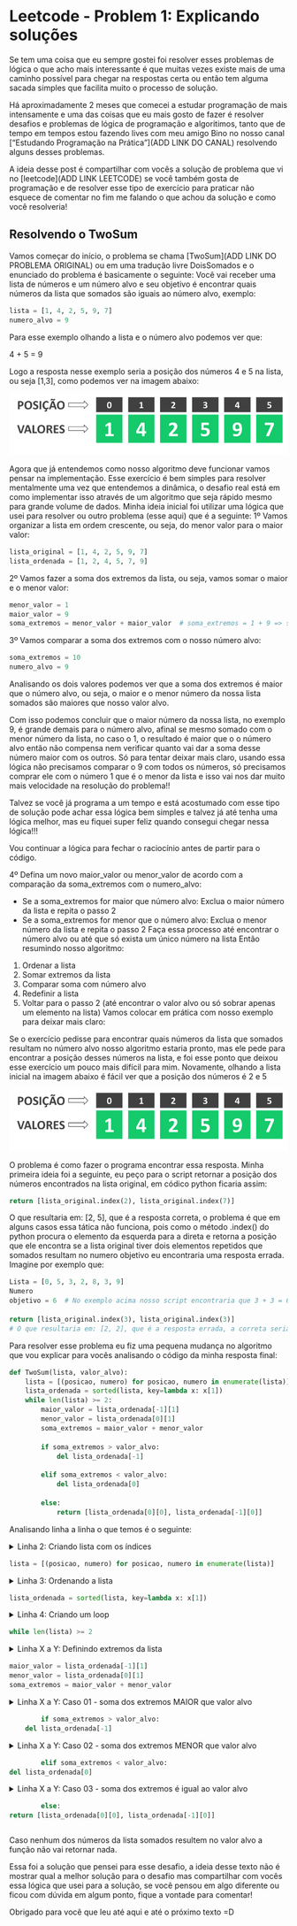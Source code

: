 # Leetcode - Problem 1: Explicando soluções

Se tem uma coisa que eu sempre gostei foi resolver esses problemas de lógica o que acho mais interessante é que muitas
vezes existe mais de uma caminho possível para chegar na respostas certa ou então tem alguma sacada simples que
facilita muito o processo de solução.

Há aproximadamente 2 meses que comecei a estudar programação de mais intensamente e uma das coisas que eu mais gosto
de fazer é resolver desafios e problemas de lógica de programação e algoritimos, tanto que de tempo em tempos estou
fazendo lives com meu amigo Bino no nosso canal [“Estudando Programação na Prática”](ADD LINK DO CANAL) resolvendo
alguns desses problemas.

A ideia desse post é compartilhar com vocês a solução de problema que vi no [leetcode](ADD LINK LEETCODE) se você também
gosta de programação e de resolver esse tipo de exercício para praticar não esquece de comentar no fim me falando o que
achou da solução e como você resolveria!

## Resolvendo o TwoSum

Vamos começar do início, o problema se chama [TwoSum](ADD LINK DO PROBLEMA ORIGINAL) ou em uma tradução livre
DoisSomados e o enunciado do problema é basicamente o seguinte:
Você vai receber uma lista de números e um número alvo e seu objetivo é encontrar quais números da lista que somados são
iguais ao número alvo, exemplo:

```python
lista = [1, 4, 2, 5, 9, 7]
numero_alvo = 9
```

Para esse exemplo olhando a lista e o número alvo podemos ver que:

4 + 5 = 9

Logo a resposta nesse exemplo seria a posição dos números 4 e 5 na lista, ou seja [1,3], como podemos ver na imagem
abaixo:

![img_1.png](images/img1-posicao-e-valores.png)

Agora que já entendemos como nosso algoritmo deve funcionar vamos pensar na implementação. Esse exercício é bem simples
para resolver mentalmente uma vez que entendemos a dinâmica, o desafio real está em como implementar isso através de um
algoritmo que seja rápido mesmo para grande volume de dados. Minha ideia inicial foi utilizar uma lógica que usei para
resolver ou outro problema (esse aqui) que é a seguinte:
1º Vamos organizar a lista em ordem crescente, ou seja, do menor valor para o maior valor:

```python
lista_original = [1, 4, 2, 5, 9, 7]
lista_ordenada = [1, 2, 4, 5, 7, 9]
```

2º Vamos fazer a soma dos extremos da lista, ou seja, vamos somar o maior e o menor valor:

```python
menor_valor = 1
maior_valor = 9
soma_extremos = menor_valor + maior_valor  # soma_extremos = 1 + 9 => soma_extremos = 10
```

3º Vamos comparar a soma dos extremos com o nosso número alvo:

```python
soma_extremos = 10
numero_alvo = 9
```

Analisando os dois valores podemos ver que a soma dos extremos é maior que o número alvo, ou seja, o maior e o menor
número da nossa lista somados são maiores que nosso valor alvo.

Com isso podemos concluir que o maior número da nossa lista, no exemplo 9, é grande demais para o número alvo, afinal se
mesmo somado com o menor número da lista, no caso o 1, o resultado é maior que o o número alvo então não compensa nem
verificar quanto vai dar a soma desse número maior com os outros. Só para tentar deixar mais claro, usando essa lógica
não precisamos comparar o 9 com todos os números, só precisamos comprar ele com o número 1 que é o menor da lista e isso
vai nos dar muito mais velocidade na resolução do problema!!

Talvez se você já programa a um tempo e está acostumado com esse tipo de solução pode achar essa lógica bem simples e
talvez já até tenha uma lógica melhor, mas eu fiquei super feliz quando consegui chegar nessa lógica!!!

Vou continuar a lógica para fechar o raciocínio antes de partir para o código.

4º Defina um novo maior_valor ou menor_valor de acordo com a comparação da soma_extremos com o numero_alvo:

- Se a soma_extremos for maior que número alvo: Exclua o maior número da lista e repita o passo 2
- Se a soma_extremos for menor que o número alvo: Exclua o menor número da lista e repita o passo 2 Faça essa processo
  até encontrar o número alvo ou até que só exista um único número na lista Então resumindo nosso algoritmo:

1. Ordenar a lista
2. Somar extremos da lista
3. Comparar soma com número alvo
4. Redefinir a lista
5. Voltar para o passo 2 (até encontrar o valor alvo ou só sobrar apenas um elemento na lista)
   Vamos colocar em prática com nosso exemplo para deixar mais claro:

Se o exercício pedisse para encontrar quais números da lista que somados resultam no número alvo nosso algoritmo estaria
pronto, mas ele pede para encontrar a posição desses números na lista, e foi esse ponto que deixou esse exercício um
pouco mais difícil para mim. Novamente, olhando a lista inicial na imagem abaixo é fácil ver que a posição dos números é
2 e 5

![img_1.png](images/img1-posicao-e-valores.png)

O problema é como fazer o programa encontrar essa resposta. Minha primeira ideia foi a seguinte, eu peço para o script
retornar a posição dos números encontrados na lista original, em códico python ficaria assim:

```python
return [lista_original.index(2), lista_original.index(7)]
```

O que resultaria em: [2, 5], que é a resposta correta, o problema é que em alguns casos essa tática não funciona, pois
como o método .index() do python procura o elemento da esquerda para a direta e retorna a posição que ele encontra se a
lista original tiver dois elementos repetidos que somados resultam no numero objetivo eu encontraria uma resposta
errada. Imagine por exemplo que:

```python
Lista = [0, 5, 3, 2, 8, 3, 9]
Numero
objetivo = 6  # No exemplo acima nosso script encontraria que 3 + 3 = 6 ou seja ele retornaria o seguinte:

return [lista_original.index(3), lista_original.index(3)]
# O que resultaria em: [2, 2], que é a resposta errada, a correta seria [2, 5].
```

Para resolver esse problema eu fiz uma pequena mudança no algoritmo que vou explicar para vocês analisando o código da
minha resposta final:

```python
def TwoSum(lista, valor_alvo):
    lista = [(posicao, numero) for posicao, numero in enumerate(lista)]
    lista_ordenada = sorted(lista, key=lambda x: x[1])
    while len(lista) >= 2:
        maior_valor = lista_ordenada[-1][1]
        menor_valor = lista_ordenada[0][1]
        soma_extremos = maior_valor + menor_valor

        if soma_extremos > valor_alvo:
            del lista_ordenada[-1]

        elif soma_extremos < valor_alvo:
            del lista_ordenada[0]

        else:
            return [lista_ordenada[0][0], lista_ordenada[-1][0]]
```

Analisando linha a linha o que temos é o seguinte:
<details>
<summary> Linha 2: Criando lista com os índices

```python
lista = [(posicao, numero) for posicao, numero in enumerate(lista)]
```

</summary>

Essa primeira linha criamos uma lista que salva cada um dos números da lista inicial e suas respectivas posições. Por
exemplo se fizermos o teste com a lista = [0,5,3,2,8,3,9] e o valor_alvo = 6 essa primeira linha nos daria o seguinte
resultado:

```python
lista = [(0, 0), (1, 5), (2, 3), (3, 2), (4, 8), (5, 3), (6, 9)]
```

</details>

<details>
<summary> Linha 3: Ordenando a lista

```python
lista_ordenada = sorted(lista, key=lambda x: x[1])
```

</summary>
Aqui ordenamos nossa lista considerando os valores da lista original, ou seja, antes da ordenação tinhamos:
`lista = [(0, 0), (1, 5), (2, 3), (3, 2), (4, 8), (5, 3), (6, 9)]`

Depois da ordenação ficamos com o seguinte resultado:
`lista_ordenada = [(0, 0), (3, 2), (2, 3), (5, 3), (1, 5), (4, 8), (6, 9)]`

</details>

<details>
<summary> Linha 4: Criando um loop 

```python
while len(lista) >= 2
```

</summary>
Aqui definimos um loop que vai acontecer enquanto houver mais que dois elementos na lista, a ideia é que a cada iteração
vamos excluir um elemento da lista, até que no final vamos ficar com uma das duas possibilidades:
1. Vamos encontrar uma soma de valores que resulta no valor procurado
2. Não vamos encontrar essa soma e vamos sair do loop
</details>

<details>
<summary> Linha X a Y: Definindo extremos da lista

```python
maior_valor = lista_ordenada[-1][1]
menor_valor = lista_ordenada[0][1]
soma_extremos = maior_valor + menor_valor
```

</summary>
Aqui definimos um loop que vai acontecer enquanto houver mais que dois elementos na lista, a ideia é que a cada iteração
vamos excluir um elemento da lista, até que no final vamos ficar com uma das duas possibilidades:
1. Vamos encontrar uma soma de valores que resulta no valor procurado
2. Não vamos encontrar essa soma e vamos sair do loop
</details>

<details>
<summary> Linha X a Y: Caso 01 - soma dos extremos MAIOR que valor alvo

```python
        if soma_extremos > valor_alvo:
    del lista_ordenada[-1]
```

</summary>
Caso a soma dos extremos da lista ordenada seja maior que o valor alvo, nos excluimos o último elemento da lista,
afinal se mesmo somado com o menor elemento da lista o resultado é maior que o valor alvo nem compensa analisar quanto 
vai dar a soma desse valor maior com os outros elementos da lista.
</details>

<details>
<summary> Linha X a Y: Caso 02 - soma dos extremos MENOR que valor alvo

```python
        elif soma_extremos < valor_alvo:
del lista_ordenada[0]
```

</summary>
Caso a soma dos extremos da lista ordenada seja menor que o valor alvo, nos excluimos o primeiro elemento da lista, a 
lógica aqui é a mesma que usamos no caso anterior, se o menor elemento da lista somado com o maior elemento da lista 
ainda assim resulta em um número menor que o valor alvo não compensa analisar esse menor elemento somado com nenhum dos 
outros elementos da lista. 
</details>

<details>
<summary> Linha X a Y: Caso 03 - soma dos extremos é igual ao valor alvo

```python
        else:
return [lista_ordenada[0][0], lista_ordenada[-1][0]]
```

</summary>
Por fim, caso a soma dos extremos não seja nem maior, nem menor que o valor alvo podemos concluir que a soma é igual ao
valor alvo, ou seja, chegamos na nossa resposta, nesse caso a função retorna o índice dos dois números que estão nos
extremos, que salvamos lá na linha 2 do código.
</details>


Caso nenhum dos números da lista somados resultem no valor alvo a função não vai retornar nada.

Essa foi a solução que pensei para esse desafio, a ideia desse texto não é mostrar qual a melhor solução para o desafio
mas compartilhar com vocês essa lógica que usei para a solução, se você pensou em algo diferente ou ficou com dúvida em
algum ponto, fique a vontade para comentar!

Obrigado para você que leu até aqui e até o próximo texto =D 



